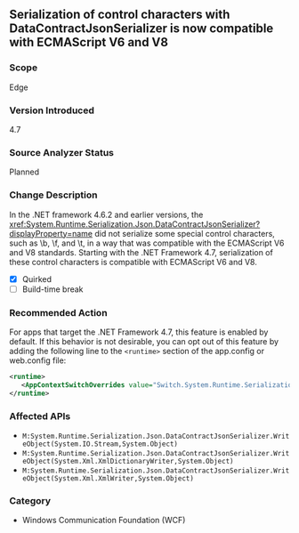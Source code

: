 ## Serialization of control characters with DataContractJsonSerializer is now compatible with ECMAScript V6 and V8

### Scope
Edge

### Version Introduced
4.7

### Source Analyzer Status
Planned

### Change Description

In the .NET framework 4.6.2 and earlier versions, the
<xref:System.Runtime.Serialization.Json.DataContractJsonSerializer?displayProperty=name>
did not serialize some special control characters, such as \b, \f, and \t, in a
way that was compatible with the ECMAScript V6 and V8 standards. Starting with
the .NET Framework 4.7, serialization of these control characters is compatible
with ECMAScript V6 and V8.

- [x] Quirked
- [ ] Build-time break

### Recommended Action

For apps that target the .NET Framework 4.7, this feature is enabled by default.
If this behavior is not desirable, you can opt out of this feature by adding the
following line to the `<runtime>` section of the app.config or web.config file:

   ```xml
   <runtime>
      <AppContextSwitchOverrides value="Switch.System.Runtime.Serialization.DoNotUseECMAScriptV6EscapeControlCharacter=false" />
   </runtime>
   ```

### Affected APIs
* `M:System.Runtime.Serialization.Json.DataContractJsonSerializer.WriteObject(System.IO.Stream,System.Object)`
* `M:System.Runtime.Serialization.Json.DataContractJsonSerializer.WriteObject(System.Xml.XmlDictionaryWriter,System.Object)`
* `M:System.Runtime.Serialization.Json.DataContractJsonSerializer.WriteObject(System.Xml.XmlWriter,System.Object)`

### Category
* Windows Communication Foundation (WCF)

<!-- breaking change id: 168 -->
